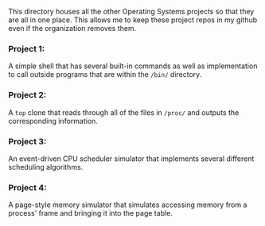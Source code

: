 This directory houses all the other Operating Systems projects so that they are
all in one place. This allows me to keep these project repos in my github even
if the organization removes them.

### Project 1:
A simple shell that has several built-in commands as well as implementation to
call outside programs that are within the `/bin/` directory.

### Project 2:
A `top` clone that reads through all of the files in `/proc/` and outputs the
corresponding information.

### Project 3:
An event-driven CPU scheduler simulator that implements several different
scheduling algorithms.

### Project 4:
A page-style memory simulator that simulates accessing memory from a process'
frame and bringing it into the page table.
